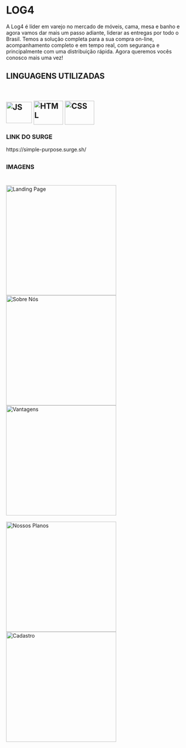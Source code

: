 <h1>LOG4</h1>
  A Log4 é líder em varejo no mercado de móveis, cama, mesa e banho 
  e agora vamos dar mais um passo adiante, liderar as entregas por todo o Brasil. 
  Temos a solução completa para a sua compra on-line, acompanhamento completo e em 
  tempo real, com segurança e principalmente com uma distribuição rápida.
  Agora queremos vocês conosco mais uma vez!

<h2>LINGUAGENS UTILIZADAS<h2>
<div style="display: inline_block"><br>
  <img align="center" alt="JS" height="58" width="70" src="https://cdn.jsdelivr.net/gh/devicons/devicon/icons/javascript/javascript-original.svg" />
  <img align="center" alt="HTML" height="65" width="80" src="https://cdn.jsdelivr.net/gh/devicons/devicon/icons/html5/html5-original-wordmark.svg" /> 
  <img align="center" alt="CSS" height="65" width="80" src="https://cdn.jsdelivr.net/gh/devicons/devicon/icons/css3/css3-original-wordmark.svg" />
</div>

  
 <h3>LINK DO SURGE</h3>
  https://simple-purpose.surge.sh/
  
  ##
    
### <h3>IMAGENS<h3>
  <div style="display: inline_block"><br>
  <img align="center" alt="Landing Page" height="300" width="300" src="https://user-images.githubusercontent.com/94642853/148704078-44d11187-e8f7-4594-878c-ef880c96cf91.png"/>
  <img align="center" alt="Sobre Nós" height="300" width="300" src="https://user-images.githubusercontent.com/94642853/148704169-bfa2c0f7-690f-4950-8804-ab6536a94775.png"/>
  <img align="center" alt="Vantagens" height="300" width="300" src="https://user-images.githubusercontent.com/94642853/148704247-b2727d69-f0c8-4b5c-ba5a-c2dead4b92b0.png"/>
  </div>
  
  <div style="display: inline_block"><br>
  <img align="center" alt="Nossos Planos" height="300" width="300" src="https://user-images.githubusercontent.com/94642853/148704294-411f5348-1c5b-47e0-beae-6b2fbb91f4d6.png"/>
  <img align="center" alt="Cadastro" height="300" width="300" src="https://user-images.githubusercontent.com/94642853/148704320-0f619398-d00c-4efd-8a71-a824eb99604f.png"/>
  </div>

